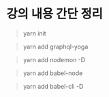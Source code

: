 # 강의 내용 간단 정리

> yarn init

> yarn add graphql-yoga

> yarn add nodemon -D

> yarn add babel-node

> yarn add babel-cli -D
